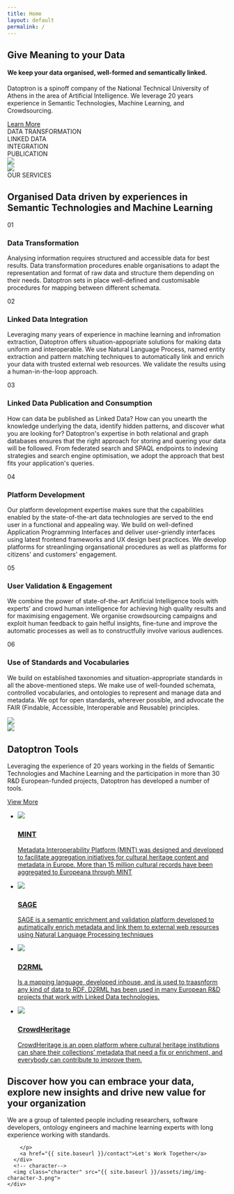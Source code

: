 ```yaml
---
title: Home
layout: default
permalink: /
---
```

<main role="main">
  <!-- banner-->
  <section class="home-banner">
    <div class="container">
      <!-- left-->
      <div class="left">
        <!-- heading-->
        <h1>
           Give Meaning to your <span class="green">Data</span>
        </h1>
        <h4>We keep your data organised, well-formed and semantically linked.</h4>
        <p>
          Datoptron is a spinoff company of the National Technical University of
          Athens in the area of Artificial Intelligence. We leverage 20 years
          experience in Semantic Technologies, Machine Learning, and Crowdsourcing.
        </p>
        <a href="{{ site.baseurl }}/aboutus">Learn More</a>
      </div>
      <!-- right-->
      <div class="right">
        <!-- banner text-->
        <div class="banner-text">
          <div class="line connectright"><span class="connect">DATA </span><span>TRANSFORMATION </span></div>
          <div class="line connectleft"><span class="connect">LINKED </span><span class="invert">DATA </span></div>
          <div class="line connectright"><span class="invert">INTEGRATION </span></div>
          <div class="line"><span>PUBLICATION</span></div>
          <div class="comment"><img src="{{ site.baseurl }}/assets/img/ic-comment.png"></div>
        </div>
      </div>
    </div>
  </section>
  <!-- services-->
  <section class="home-services">
    <div class="container">
      <!-- character-->
      <img class="character" src="{{ site.baseurl }}/assets/img/img-character-1.png">
      <!-- label-->
      <div class="lbl">OUR SERVICES</div>
      <h2> <span class="green">Organised Data </span>driven by experiences in Semantic Technologies and Machine Learning</h2>
      <!-- service list-->
      <div class="service-list">
        <!-- row-->
        <div class="row">
          <div class="item col-xl-4 col-lg-4 col-md-6"> <span class="number">01</span>
            <h3>Data Transformation</h3>
            <p>Analysing information requires structured and accessible data for best results. Data transformation procedures enable organisations to adapt the representation and format of raw data and structure them depending on their needs. Datoptron sets in place well-defined and customisable procedures for mapping between different schemata. </p>
          </div>
          <div class="item col-xl-4 col-lg-4 col-md-6"><span class="number">02</span>
            <h3>Linked Data Integration</h3>
            <p>Leveraging many years of experience in machine learning and infromation extraction, Datoptron offers situation-appopriate solutions for making data uniform and interoperable. We use Natural Language Process, named entity extraction and pattern matching techniques to automatically link and enrich your data with trusted external web resources. We validate the results using a human-in-the-loop approach.</p>
          </div>
          <div class="item col-xl-4 col-lg-4 col-md-6"><span class="number">03</span>
            <h3>Linked Data Publication and Consumption</h3>
            <p>How can data be published as Linked Data? 
            <!--What kind of actions have to be taken in order to transform data according to Berners-Lee’s four principles? This points to transformation--> How can you unearth the knowledge underlying the data, identify hidden patterns, and discover what you are looking for? Datoptron's expertise in both relational and graph databases ensures that the right approach for storing and quering your data will be followed. From federated search and SPAQL endpoints to indexing strategies and search engine optimisation, we adopt the approach that best fits your application's queries.</p>
          </div>
          <div class="item col-xl-4 col-lg-4 col-md-6"> <span class="number">04</span>
            <h3>Platform Development</h3>
            <p>Our platform development expertise makes sure that the capabilities enabled by the state-of-the-art data technologies are served to the end user  in a functional and appealing way. We build on well-defined Application Programming Interfaces  and deliver user-griendly interfaces using latest frontend frameworks and UX design best practices. We develop platforms for streanlinging organsational procedures as well as platforms for citizens' and customers' engagement.</p>
          </div>
          <div class="item col-xl-4 col-lg-4 col-md-6"> <span class="number">05</span>
            <h3>User Validation & Engagement</h3>
            <p>We combine the power of state-of-the-art Artificial Intelligence tools with experts’ and crowd human intelligence for achieving high quality results and for maximising engagement.  We organise crowdsourcing campaigns and exploit human feedback to gain helful insights, fine-tune and improve the automatic processes as well as to constructfully involve various audiences. </p>
          </div>
          <div class="item col-xl-4 col-lg-4 col-md-6"> <span class="number">06</span>
            <h3>Use of Standards and Vocabularies</h3>
            <p>We build on established taxonomies and situation-appropriate standards in all the above-mentioned steps.  We make use of well-founded schemata, controlled vocabularies, and ontologies to represent and manage data and metadata. We opt for open standards, wherever possible, and advocate  the FAIR (Findable, Accessible, Interoperable and Reusable) principles.
            <!--We use taxonomies, thesauri, controlled vocabularies, and ontologies to manage your data. We use technologies such as SKOS, RDF, OWL, SACL, SCEX, and vocabularies such as DC, DCAT-AP, Core Vocabularies, EDM.-->
            </p>
          </div>
        </div>
      </div>
    </div>
  </section>
  <!-- projects-->
  <section class="home-projects">
    <!-- character-->
    <img class="oval" src="{{ site.baseurl }}/assets/img/ic-oval-2.png">
    <!-- container-->
    <div class="container">
      <!-- row-->
      <div class="row">
        <!-- left-->
        <div class="col-xl-5 col-lg-5 left">
          <!-- character-->
          <img class="character" src="{{ site.baseurl }}/assets/img/img-character-2.png">
          <h2>Datoptron <span class="green">Tools</span></h2>
          <p>Leveraging the experience of 20 years working in the fields of Semantic Technologies and Machine Learning and the participation in more than 30 R&D European-funded projects, Datoptron has developed a number of tools.</p>
          <!-- navigation-->
          <a href="{{ site.baseurl }}/tools">View More</a>
        </div>
        <!-- right-->
        <div class="col-xl-7 col-lg-7 right">
          <!-- ul-->
          <ul>
            <li>
              <a href="{{ site.baseurl }}/mint">
                <img src="{{ site.baseurl }}/assets/img/ic-logo-with.png">
                <div class="text">
                  <h3>MINT </h3>
                  <p>
                    Metadata Interoperability Platform (MINT) was designed and developed to facilitate aggregation initiatives for cultural heritage content and metadata in Europe. More than 15 million cultural records have been aggregated to Europeana through MINT
                  </p>
                </div>
              </a>
            </li>
            <li>
              <a href="#">
                <img src="{{ site.baseurl }}/assets/img/ic-logo-sage.png">
                <div class="text">
                  <h3>SAGE </h3>
                  <p>
                    SAGE is a semantic enrichment and validation platform developed
                    to autimatically enrich metadata and link them to external web resources using Natural Language Processing techniques
                  </p>
                </div>
              </a>
            </li>
            <li>
              <a href="#">
                <img src="{{ site.baseurl }}/assets/img/ic-logo-d2.png">
                <div class="text">
                  <h3>D2RML </h3>
                  <p> Is a mapping language, developed inhouse, and is used to traasnform any kind of data to RDF. D2RML has been used in many European R&D projects that work with Linked Data technologies.
                  </p>
                </div>
              </a>
            </li>
            <li>
              <a href="#">
                <img src="{{ site.baseurl }}/assets/img/ic-logo-crowd.png">
                <div class="text">
                  <h3>CrowdHeritage </h3>
                  <p>
                    CrowdHeritage is an open platform where cultural heritage institutions can share their collections’ metadata that need a fix or enrichment, and everybody can contribute to improve them. 
                  </p>
                </div>
              </a>
            </li>
          </ul>
        </div>
      </div>
    </div>
  </section>
  <!-- call to action-->
  <section class="home-calltoaction">
    <div class="container">
      <!-- heading-->
      <div class="text">
        <h2>Discover how you can embrace your data, explore <span class="green">new insights </span>and drive <span class="green">new value </span>for your organization</h2>
        <p>
          We are a group of talented people including researchers, software developers,
          ontology engineers and machine learning experts with long experience working with standards.
      
        </p>
        <a href="{{ site.baseurl }}/contact">Let's Work Together</a>
      </div>
      <!-- character-->
      <img class="character" src="{{ site.baseurl }}/assets/img/img-character-3.png">
    </div>
  </section>
</main>
